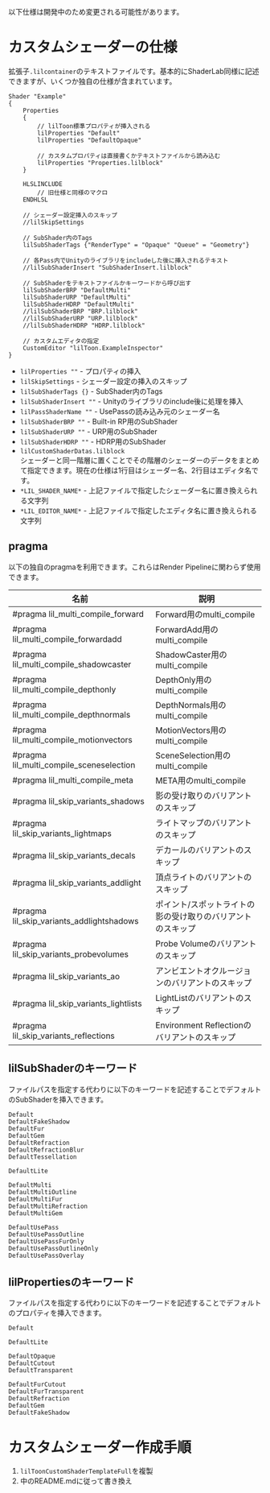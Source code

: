 以下仕様は開発中のため変更される可能性があります。

# カスタムシェーダーの仕様
拡張子`.lilcontainer`のテキストファイルです。基本的にShaderLab同様に記述できますが、いくつか独自の仕様が含まれています。

```ShaderLab
Shader "Example"
{
    Properties
    {
        // lilToon標準プロパティが挿入される
        lilProperties "Default"
        lilProperties "DefaultOpaque"

        // カスタムプロパティは直接書くかテキストファイルから読み込む
        lilProperties "Properties.lilblock"
    }

    HLSLINCLUDE
        // 旧仕様と同様のマクロ
    ENDHLSL

    // シェーダー設定挿入のスキップ
    //lilSkipSettings

    // SubShader内のTags
    lilSubShaderTags {"RenderType" = "Opaque" "Queue" = "Geometry"}

    // 各Pass内でUnityのライブラリをincludeした後に挿入されるテキスト
    //lilSubShaderInsert "SubShaderInsert.lilblock"

    // SubShaderをテキストファイルかキーワードから呼び出す
    lilSubShaderBRP "DefaultMulti"
    lilSubShaderURP "DefaultMulti"
    lilSubShaderHDRP "DefaultMulti"
    //lilSubShaderBRP "BRP.lilblock"
    //lilSubShaderURP "URP.lilblock"
    //lilSubShaderHDRP "HDRP.lilblock"

    // カスタムエディタの指定
    CustomEditor "lilToon.ExampleInspector"
}
```

- `lilProperties ""` - プロパティの挿入
- `lilSkipSettings` - シェーダー設定の挿入のスキップ
- `lilSubShaderTags {}` - SubShader内のTags
- `lilSubShaderInsert ""` - Unityのライブラリのinclude後に処理を挿入
- `lilPassShaderName ""` - UsePassの読み込み元のシェーダー名
- `lilSubShaderBRP ""` - Built-in RP用のSubShader
- `lilSubShaderURP ""` - URP用のSubShader
- `lilSubShaderHDRP ""` - HDRP用のSubShader
- `lilCustomShaderDatas.lilblock`  
  シェーダーと同一階層に置くことでその階層のシェーダーのデータをまとめて指定できます。現在の仕様は1行目はシェーダー名、2行目はエディタ名です。
- `*LIL_SHADER_NAME*` - 上記ファイルで指定したシェーダー名に置き換えられる文字列
- `*LIL_EDITOR_NAME*` - 上記ファイルで指定したエディタ名に置き換えられる文字列

## pragma
以下の独自のpragmaを利用できます。これらはRender Pipelineに関わらず使用できます。

|名前|説明|
|-|-|
|#pragma lil_multi_compile_forward|Forward用のmulti_compile|
|#pragma lil_multi_compile_forwardadd|ForwardAdd用のmulti_compile|
|#pragma lil_multi_compile_shadowcaster|ShadowCaster用のmulti_compile|
|#pragma lil_multi_compile_depthonly|DepthOnly用のmulti_compile|
|#pragma lil_multi_compile_depthnormals|DepthNormals用のmulti_compile|
|#pragma lil_multi_compile_motionvectors|MotionVectors用のmulti_compile|
|#pragma lil_multi_compile_sceneselection|SceneSelection用のmulti_compile|
|#pragma lil_multi_compile_meta|META用のmulti_compile|
|#pragma lil_skip_variants_shadows|影の受け取りのバリアントのスキップ|
|#pragma lil_skip_variants_lightmaps|ライトマップのバリアントのスキップ|
|#pragma lil_skip_variants_decals|デカールのバリアントのスキップ|
|#pragma lil_skip_variants_addlight|頂点ライトのバリアントのスキップ|
|#pragma lil_skip_variants_addlightshadows|ポイント/スポットライトの影の受け取りのバリアントのスキップ|
|#pragma lil_skip_variants_probevolumes|Probe Volumeのバリアントのスキップ|
|#pragma lil_skip_variants_ao|アンビエントオクルージョンのバリアントのスキップ|
|#pragma lil_skip_variants_lightlists|LightListのバリアントのスキップ|
|#pragma lil_skip_variants_reflections|Environment Reflectionのバリアントのスキップ|

## lilSubShaderのキーワード
ファイルパスを指定する代わりに以下のキーワードを記述することでデフォルトのSubShaderを挿入できます。

```
Default
DefaultFakeShadow
DefaultFur
DefaultGem
DefaultRefraction
DefaultRefractionBlur
DefaultTessellation

DefaultLite

DefaultMulti
DefaultMultiOutline
DefaultMultiFur
DefaultMultiRefraction
DefaultMultiGem

DefaultUsePass
DefaultUsePassOutline
DefaultUsePassFurOnly
DefaultUsePassOutlineOnly
DefaultUsePassOverlay
```

## lilPropertiesのキーワード
ファイルパスを指定する代わりに以下のキーワードを記述することでデフォルトのプロパティを挿入できます。

```
Default

DefaultLite

DefaultOpaque
DefaultCutout
DefaultTransparent

DefaultFurCutout
DefaultFurTransparent
DefaultRefraction
DefaultGem
DefaultFakeShadow
```

# カスタムシェーダー作成手順
1. `lilToonCustomShaderTemplateFull`を複製
2. 中のREADME.mdに従って書き換え